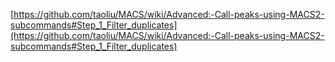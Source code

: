 [https://github.com/taoliu/MACS/wiki/Advanced:-Call-peaks-using-MACS2-subcommands#Step_1_Filter_duplicates](https://github.com/taoliu/MACS/wiki/Advanced:-Call-peaks-using-MACS2-subcommands#Step_1_Filter_duplicates)

<!--stackedit_data:
eyJoaXN0b3J5IjpbODc5NTc1MDczLDExNjczMDU4NDddfQ==
-->